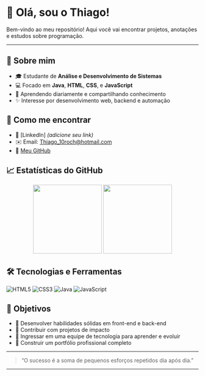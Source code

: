 # 👋 Olá, sou o Thiago!

Bem-vindo ao meu repositório! Aqui você vai encontrar projetos, anotações e estudos sobre programação.

---

## 🚀 Sobre mim

- 🎓 Estudante de **Análise e Desenvolvimento de Sistemas**
- 💻 Focado em **Java**, **HTML**, **CSS**, e **JavaScript**
- 🌱 Aprendendo diariamente e compartilhando conhecimento
- ✨ Interesse por desenvolvimento web, backend e automação


 ## 🚀 Como me encontrar

- 💼 [LinkedIn] *(adicione seu link)*
- ✉️ Email: Thiago_10roch@hotmail.com
- 📂 [Meu GitHub](https://github.com/thiago485)

 ## 📈 Estatísticas do GitHub

<p align="center">
  <img height="180em" src="https://github-readme-stats.vercel.app/api?username=thiago485&show_icons=true&theme=tokyonight&hide_border=true" />
  <img height="180em" src="https://github-readme-stats.vercel.app/api/top-langs/?username=thiago485&layout=compact&theme=tokyonight&hide_border=true"/>
</p>

## 🛠️ Tecnologias e Ferramentas

![HTML5](https://img.shields.io/badge/-HTML5-E34F26?style=flat&logo=html5&logoColor=white)
![CSS3](https://img.shields.io/badge/-CSS3-1572B6?style=flat&logo=css3&logoColor=white)
![Java](https://img.shields.io/badge/-Java-007396?style=flat&logo=java&logoColor=white)
![JavaScript](https://img.shields.io/badge/-JavaScript-F7DF1E?style=flat&logo=javascript&logoColor=black)


 ## 🎯 Objetivos

- 🔹 Desenvolver habilidades sólidas em front-end e back-end
- 🔹 Contribuir com projetos de impacto
- 🔹 Ingressar em uma equipe de tecnologia para aprender e evoluir
- 🔹 Construir um portfólio profissional completo

---

> “O sucesso é a soma de pequenos esforços repetidos dia após dia.”

---
